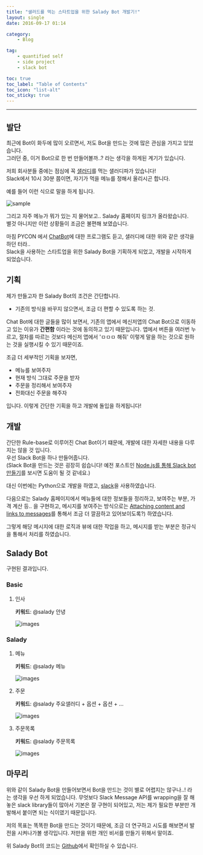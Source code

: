 ```yaml
---
title: "샐러드를 먹는 스타트업을 위한 Salady Bot 개발기!"
layout: single
date: 2016-09-17 01:14

category: 
    - Blog

tag:
    - quantified self
    - side project
    - slack bot

toc: true
toc_label: "Table of Contents"
toc_icon: "list-alt"
toc_sticky: true
---
```

---


## 발단

최근에 Bot이 화두에 많이 오르면서, 저도 Bot을 만드는 것에 많은 관심을 가지고 있었습니다.  
그러던 중, 이거 Bot으로 한 번 만들어볼까..? 라는 생각을 하게된 계기가 있습니다.

저희 회사분들 중에는 점심에 꼭 [샐러디](http://www.saladykorea.com/)를 먹는 샐러디파가 있습니다!  
Slack에서 10시 30분 쯤이면, 자기가 먹을 메뉴를 정해서 올리시곤 합니다.

예를 들어 이런 식으로 말을 하게 됩니다.

![sample](https://github.com/DongjunLee/BeAwesomeToday/raw/master/images/sample.png)

그리고 자주 메뉴가 뭐가 있는 지 물어보고.. Salady 홈페이지 링크가 올라왔습니다.  
별것 아니지만 이런 상황들이 조금은 불편해 보였습니다.

마침 PYCON 에서 [ChatBot](https://www.pycon.kr/2016apac/program/63)에 대한 프로그램도 듣고, 샐러디에 대한 위와 같은 생각을 하던 터라..  
Slack을 사용하는 스타트업을 위한 Salady Bot을 기획하게 되었고, 개발을 시작하게 되었습니다.



## 기획

제가 만들고자 한 Salady Bot의 조건은 간단합니다.  

* 기존의 방식을 바꾸지 않으면서, 조금 더 편할 수 있도록 하는 것.

Chat Bot에 대한 글들을 많이 보면서, 기존의 앱에서 메신저앱의 Chat Bot으로 이동하고 있는 이유가 **간편함** 이라는 것에 동의하고 있기 때문입니다. 앱에서 버튼을 여러번 누르고, 절차를 따르는 것보다 메신저 앱에서 'ㅁㅁㅁ 해줘' 이렇게 말을 하는 것으로 원하는 것을 실행시킬 수 있기 때문이죠.

조금 더 세부적인 기획을 보자면,

* 메뉴를 보여주자
* 현재 방식 그대로 주문을 받자
* 주문을 정리해서 보여주자
* 전화대신 주문을 해주자 

입니다. 이렇게 간단한 기획을 하고 개발에 돌입을 하게됩니다!



## 개발

간단한 Rule-base로 이루어진 Chat Bot이기 떄문에, 개발에 대한 자세한 내용을 다루지는 않을 것 입니다.   
우선 Slack Bot을 하나 만들어줍니다.   
(Slack Bot을 만드는 것은 굉장히 쉽습니다! 예전 포스트인 [Node.js를 통해 Slack bot만들기](http://humanbrain.in/2016/07/01/make-slack_bot-with-node-js/)를 보시면 도움이 될 것 같네요.)

대신 이번에는 Python으로 개발을 하였고, [slack](https://github.com/lins05/slackbot)을 사용하였습니다.

다음으로는 Salady 홈페이지에서 메뉴들에 대한 정보들을 정리하고, 보여주는 부분, 가격 계산 등.. 을 구현하고, 
메시지를 보여주는 방식으로는 [Attaching content and links to messages](https://api.slack.com/docs/message-attachments)를 통해서 조금 더 깔끔하고 있어보이도록?) 하였습니다.

그렇게 해당 메시지에 대한 로직과 뷰에 대한 작업을 하고, 메시지를 받는 부분은 정규식을 통해서 처리를 하였습니다.



## Salady Bot

구현된 결과입니다.

### Basic

1. 인사

	**키워드**: @salady 안녕 

	![images](https://github.com/DongjunLee/BeAwesomeToday/raw/master/images/hi.png)

### Salady

1. 메뉴

	**키워드**: @salady 메뉴

	![images](https://github.com/DongjunLee/BeAwesomeToday/raw/master/images/menu.png)

2. 주문

	**키워드**: @salady 주요샐러디 + 옵션 + 옵션 + ...

	![images](https://github.com/DongjunLee/BeAwesomeToday/raw/master/images/order.png)

3. 주문목록

	**키워드**: @salady 주문목록

	![images](https://github.com/DongjunLee/BeAwesomeToday/raw/master/images/order_list.png)



## 마무리

 위와 같이 Salady Bot을 만들어보면서 Bot을 만드는 것이 별로 어렵지는 않구나..! 라는 생각을 우선 하게 되었습니다. 무엇보다 Slack Message API를 wrapping을 잘 해놓은 slack library들이 많아서 기본은 잘 구현이 되어있고, 저는 제가 필요한 부분만 개발해서 붙이면 되는 식이였기 때문입니다. 
 
 저의 목표는 똑똑한 Bot을 만드는 것이기 때문에, 조금 더 연구하고 시도를 해보면서 발전을 시켜나가볼 생각입니다. 저만을 위한 개인 비서를 만들기 위해서 말이죠.

 위 Salady Bot의 코드는 [Github](https://github.com/DongjunLee/SaladyBot/blob/master/README.md)에서 확인하실 수 있습니다.

